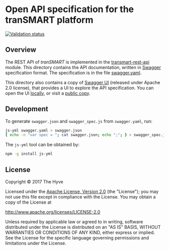 # Open API specification for the tranSMART platform
[![Validation status](http://online.swagger.io/validator?url=https://raw.githubusercontent.com/thehyve/transmart-upgrade/master/open-api/swagger.json)](http://online.swagger.io/validator/debug?url=https://raw.githubusercontent.com/thehyve/transmart-upgrade/master/open-api/swagger.json)

## Overview

The REST API of _tranSMART_ is implemented in the [transmart-rest-api](../transmart-rest-api) module.
This directory contains the API documentation, written in [Swagger]((https://swagger.io/)) specification format.
The specification is in the file [swagger.yaml](swagger.yaml).

This directory also contains a copy of [Swagger UI](https://github.com/swagger-api/swagger-ui)
(released under Apache 2.0 license), that provides a UI to explore the API specification.
You can open the UI [locally](index.html), or visit a
[public copy](http://transmart-pro-test.thehyve.net/open-api).



## Development

To generate `swagger.json` and `swagger_spec.js` from `swagger.yaml`, run:
```bash
js-yml swagger.yaml > swagger.json
{ echo -n "var spec = "; cat swagger.json; echo ";"; } > swagger_spec.js
```

The `js-yml` tool can be obtained by:

```bash
npm -g install js-yml
```


## License

Copyright &copy; 2017  The Hyve

Licensed under the [Apache License, Version 2.0](apache-2.0.txt) (the "License");
you may not use this file except in compliance with the License.
You may obtain a copy of the License at

 http://www.apache.org/licenses/LICENSE-2.0

Unless required by applicable law or agreed to in writing, software
distributed under the License is distributed on an "AS IS" BASIS,
WITHOUT WARRANTIES OR CONDITIONS OF ANY KIND, either express or implied.
See the License for the specific language governing permissions and
limitations under the License.
